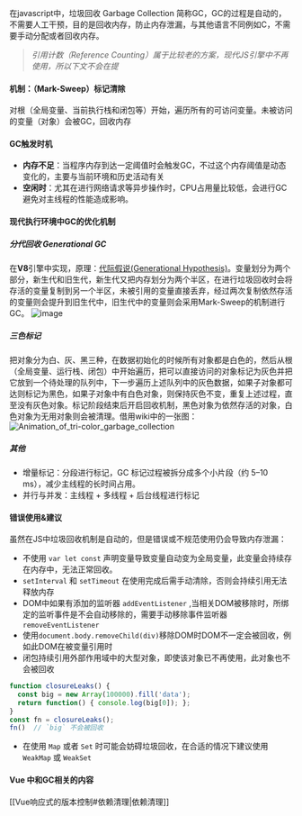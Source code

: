 在javascript中，垃圾回收 Garbage Collection 简称GC，GC的过程是自动的，不需要人工干预，目的是回收内存，防止内存泄漏，与其他语言不同例如C，不需要手动分配或者回收内存。

> *引用计数（Reference Counting）属于比较老的方案，现代JS引擎中不再使用，所以下文不会在提*
#### 机制：（Mark-Sweep）标记清除
对根（全局变量、当前执行栈和闭包等）开始，遍历所有的可访问变量。未被访问的变量（对象）会被GC，回收内存

#### GC触发时机
- **内存不足**：当程序内存到达一定阈值时会触发GC，不过这个内存阈值是动态变化的，主要与当前环境和历史活动有关
- **空闲时**：尤其在进行网络请求等异步操作时，CPU占用量比较低，会进行GC避免对主线程的性能造成影响。

#### 现代执行环境中GC的优化机制
##### 分代回收 Generational GC
在**V8**引擎中实现，原理：[代际假说(Generational Hypothesis)](https://v8.dev/blog/trash-talk)。变量划分为两个部分，新生代和旧生代，新生代又把内存划分为两个半区，在进行垃圾回收时会将存活的变量复制到另一个半区，未被引用的变量直接丢弃，经过两次复制依然存活的变量则会提升到旧生代中，旧生代中的变量则会采用Mark-Sweep的机制进行GC。
![image](https://origin.picgo.net/2025/09/01/image54230cfaa46d89b9.png)
##### 三色标记

把对象分为白、灰、黑三种，在数据初始化的时候所有对象都是白色的，然后从根（全局变量、运行栈、闭包）中开始遍历，把可以直接访问的对象标记为灰色并把它放到一个待处理的队列中，下一步遍历上述队列中的灰色数据，如果子对象都可达则标记为黑色，如果子对象中有白色对象，则保持灰色不变，重复上述过程，直至没有灰色对象。标记阶段结束后开启回收机制，黑色对象为依然存活的对象，白色对象为无用对象则会被清理。借用wiki中的一张图：
![Animation_of_tri-color_garbage_collection](https://origin.picgo.net/2025/09/01/Animation_of_tri-color_garbage_collection5730391962d204a9.gif)
##### 其他
- 增量标记：分段进行标记，GC 标记过程被拆分成多个小片段（约 5–10 ms），减少主线程的长时间占用。
- 并行与并发：主线程 + 多线程 + 后台线程进行标记
#### 错误使用&建议
虽然在JS中垃圾回收机制是自动的，但是错误或不规范使用仍会导致内存泄漏：
- 不使用 `var let const` 声明变量导致变量自动变为全局变量，此变量会持续存在内存中，无法正常回收。
- `setInterval` 和 `setTimeout` 在使用完成后需手动清除，否则会持续引用无法释放内存
- DOM中如果有添加的监听器 `addEventListener` ,当相关DOM被移除时，所绑定的监听事件是不会自动移除的，需要手动移除事件监听器`removeEventListener` 
- 使用`document.body.removeChild(div)`移除DOM时DOM不一定会被回收，例如此DOM在被变量引用时
- 闭包持续引用外部作用域中的大型对象，即使该对象已不再使用，此对象也不会被回收
```javascript
function closureLeaks() {
  const big = new Array(100000).fill('data');
  return function() { console.log(big[0]); };
}
const fn = closureLeaks(); 
fn()  // `big` 不会被回收
```
- 在使用 `Map` 或者 `Set` 时可能会妨碍垃圾回收，在合适的情况下建议使用 `WeakMap` 或 `WeakSet`
#### Vue 中和GC相关的内容
[[Vue响应式的版本控制#依赖清理|依赖清理]]